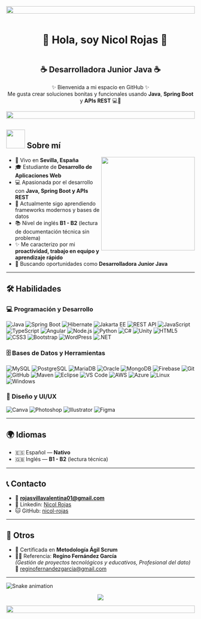 <!-- Divider -->
<img src="https://i.imgur.com/dBaSKWF.gif" height="20" width="100%">

<!--h1-->
<div id="user-content-toc">
  <ul align="center">
    <summary><h1 style="display: inline-block">🌸 Hola, soy Nicol Rojas 🌸</h1></summary>
  </ul>
</div>

<!-- Subtitulo -->
<h2 align="center">☕ Desarrolladora Junior Java ☕</h2>

<p align="center">
✨ Bienvenida a mi espacio en GitHub ✨ <br>
Me gusta crear soluciones bonitas y funcionales usando <b>Java</b>, <b>Spring Boot</b> y <b>APIs REST</b> 💻🌷
</p>

<!-- Divider -->
<img src="https://i.imgur.com/dBaSKWF.gif" height="20" width="100%">

## <picture><img src="https://github.com/7oSkaaa/7oSkaaa/blob/main/Images/about_me.gif?raw=true" width=50px></picture> Sobre mí

<picture> 
  <img align="right" src="https://github.com/7oSkaaa/7oSkaaa/blob/main/Images/Right_Side.gif?raw=true" width=250px>
</picture>

- 📍 Vivo en **Sevilla, España**  
- 🎓 Estudiante de **Desarrollo de Aplicaciones Web**  
- 💻 Apasionada por el desarrollo con **Java, Spring Boot y APIs REST**  
- 🌱 Actualmente sigo aprendiendo frameworks modernos y bases de datos  
- 📚 Nivel de inglés **B1 - B2** (lectura de documentación técnica sin problema)  
- ✨ Me caracterizo por mi **proactividad, trabajo en equipo y aprendizaje rápido**  
- 🚀 Buscando oportunidades como **Desarrolladora Junior Java**

---

## 🛠️ Habilidades

### 💻 Programación y Desarrollo
![Java](https://img.shields.io/badge/-Java-ffb6c1?logo=java&logoColor=007396)
![Spring Boot](https://img.shields.io/badge/-Spring%20Boot-ffc0cb?logo=springboot)
![Hibernate](https://img.shields.io/badge/-Hibernate-ff69b4?logo=hibernate)
![Jakarta EE](https://img.shields.io/badge/-Jakarta%20EE-ffb6c1?logo=jakartaee)
![REST API](https://img.shields.io/badge/-REST%20API-ffc0cb?logo=swagger)
![JavaScript](https://img.shields.io/badge/-JavaScript-ffb6c1?logo=javascript)
![TypeScript](https://img.shields.io/badge/-TypeScript-ffc0cb?logo=typescript)
![Angular](https://img.shields.io/badge/-Angular-ff69b4?logo=angular)
![Node.js](https://img.shields.io/badge/-Node.js-ffb6c1?logo=node.js)
![Python](https://img.shields.io/badge/-Python-ffc0cb?logo=python)
![C#](https://img.shields.io/badge/-C%23-ffb6c1?logo=csharp)
![Unity](https://img.shields.io/badge/-Unity-ffc0cb?logo=unity)
![HTML5](https://img.shields.io/badge/-HTML5-ff69b4?logo=html5)
![CSS3](https://img.shields.io/badge/-CSS3-ffb6c1?logo=css3)
![Bootstrap](https://img.shields.io/badge/-Bootstrap-ffc0cb?logo=bootstrap)
![WordPress](https://img.shields.io/badge/-WordPress-ff69b4?logo=wordpress)
![.NET](https://img.shields.io/badge/-.NET-ffb6c1?logo=dotnet)

### 🗄️ Bases de Datos y Herramientas
![MySQL](https://img.shields.io/badge/-MySQL-ffb6c1?logo=mysql)
![PostgreSQL](https://img.shields.io/badge/-PostgreSQL-ffc0cb?logo=postgresql)
![MariaDB](https://img.shields.io/badge/-MariaDB-ff69b4?logo=mariadb)
![Oracle](https://img.shields.io/badge/-Oracle-ffb6c1?logo=oracle)
![MongoDB](https://img.shields.io/badge/-MongoDB-ffc0cb?logo=mongodb)
![Firebase](https://img.shields.io/badge/-Firebase-ff69b4?logo=firebase)
![Git](https://img.shields.io/badge/-Git-ffb6c1?logo=git)
![GitHub](https://img.shields.io/badge/-GitHub-ffc0cb?logo=github)
![Maven](https://img.shields.io/badge/-Maven-ff69b4?logo=apachemaven)
![Eclipse](https://img.shields.io/badge/-Eclipse-ffb6c1?logo=eclipseide)
![VS Code](https://img.shields.io/badge/-VS%20Code-ffc0cb?logo=visualstudiocode)
![AWS](https://img.shields.io/badge/-AWS-ff69b4?logo=amazonaws)
![Azure](https://img.shields.io/badge/-Azure-ffb6c1?logo=microsoftazure)
![Linux](https://img.shields.io/badge/-Linux-ffc0cb?logo=linux)
![Windows](https://img.shields.io/badge/-Windows-ff69b4?logo=windows)

### 🎨 Diseño y UI/UX
![Canva](https://img.shields.io/badge/-Canva-ffb6c1?logo=canva)
![Photoshop](https://img.shields.io/badge/-Photoshop-ffc0cb?logo=adobephotoshop)
![Illustrator](https://img.shields.io/badge/-Illustrator-ff69b4?logo=adobeillustrator)
![Figma](https://img.shields.io/badge/-Figma-ffb6c1?logo=figma)

---

## 🌍 Idiomas
- 🇪🇸 Español — **Nativo**  
- 🇬🇧 Inglés — **B1 - B2** (lectura técnica)

---

## 📞 Contacto
- 📧 **rojasvillavalentina01@gmail.com**    
- 💼 Linkedin: [Nicol Rojas](https://www.linkedin.com/in/nicol-rojas)  
- 🐱 GitHub: [nicol-rojas](https://github.com/nicol-rojas)  

---

## 📌 Otros
- 📜 Certificada en **Metodología Ágil Scrum**  
- 👨‍🏫 Referencia: **Regino Fernández García**  
  *(Gestión de proyectos tecnológicos y educativos, Profesional del dato)*  
  📧 reginofernandezgarcia@gmail.com  

---

<!-- Snake Animation -->
![Snake animation](https://github.com/nicol-rojas/nicol-rojas/blob/output/github-contribution-grid-snake.svg)

<p align="center">
  <img src="https://profile-counter.glitch.me/nicol-rojas/count.svg" />
</p>

<!-- Divider -->
<img src="https://i.imgur.com/dBaSKWF.gif" height="20" width="100%">
